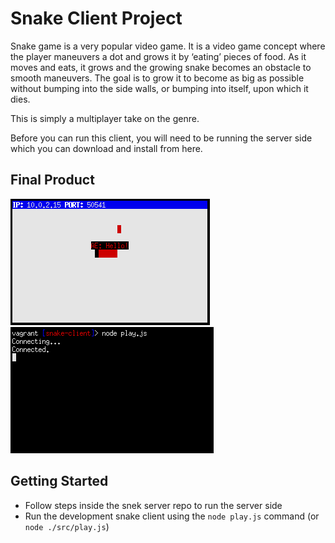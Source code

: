 # Snake Client Project

Snake game is a very popular video game. It is a video game concept where the player maneuvers a dot and grows it by ‘eating’ pieces of food. As it moves and eats, it grows and the growing snake becomes an obstacle to smooth maneuvers. The goal is to grow it to become as big as possible without bumping into the side walls, or bumping into itself, upon which it dies.

This is simply a multiplayer take on the genre.

Before you can run this client, you will need to be running the server side which you can download and install from here. 

## Final Product

!["screenshot description"](./image1.png)
!["screenshot description"](./image2.png)


## Getting Started

- Follow steps inside the snek server repo to run the server side
- Run the development snake client using the `node play.js` command (or `node ./src/play.js`)
